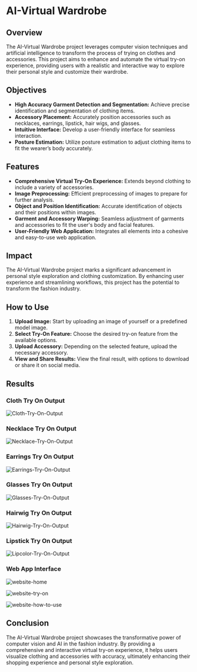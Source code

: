 # AI-Virtual Wardrobe

## Overview
The AI-Virtual Wardrobe project leverages computer vision techniques and artificial intelligence to transform the process of trying on clothes and accessories. This project aims to enhance and automate the virtual try-on experience, providing users with a realistic and interactive way to explore their personal style and customize their wardrobe.

## Objectives
- **High Accuracy Garment Detection and Segmentation:** Achieve precise identification and segmentation of clothing items.
- **Accessory Placement:** Accurately position accessories such as necklaces, earrings, lipstick, hair wigs, and glasses.
- **Intuitive Interface:** Develop a user-friendly interface for seamless interaction.
- **Posture Estimation:** Utilize posture estimation to adjust clothing items to fit the wearer’s body accurately.

## Features
- **Comprehensive Virtual Try-On Experience:** Extends beyond clothing to include a variety of accessories.
- **Image Preprocessing:** Efficient preprocessing of images to prepare for further analysis.
- **Object and Position Identification:** Accurate identification of objects and their positions within images.
- **Garment and Accessory Warping:** Seamless adjustment of garments and accessories to fit the user's body and facial features.
- **User-Friendly Web Application:** Integrates all elements into a cohesive and easy-to-use web application.

## Impact
The AI-Virtual Wardrobe project marks a significant advancement in personal style exploration and clothing customization. By enhancing user experience and streamlining workflows, this project has the potential to transform the fashion industry.

## How to Use
1. **Upload Image:** Start by uploading an image of yourself or a predefined model image.
2. **Select Try-On Feature:** Choose the desired try-on feature from the available options.
3. **Upload Accessory:** Depending on the selected feature, upload the necessary accessory.
4. **View and Share Results:** View the final result, with options to download or share it on social media.

## Results
### Cloth Try On Output

![Cloth-Try-On-Output](results/clotho.png)

### Necklace Try On Output

![Necklace-Try-On-Output](results/necko.png)

### Earrings Try On Output
![Earrings-Try-On-Output](results/earo.png)

### Glasses Try On Output

![Glasses-Try-On-Output](results/glasso.png)

### Hairwig Try On Output

![Hairwig-Try-On-Output](results/hairo.png)

### Lipstick Try On Output

![Lipcolor-Try-On-Output](results/lipo.png)

### Web App Interface

![website-home](results/w1.png)

![website-try-on](results/w2.png)

![website-how-to-use](results/website.png)

## Conclusion
The AI-Virtual Wardrobe project showcases the transformative power of computer vision and AI in the fashion industry. By providing a comprehensive and interactive virtual try-on experience, it helps users visualize clothing and accessories with accuracy, ultimately enhancing their shopping experience and personal style exploration.
